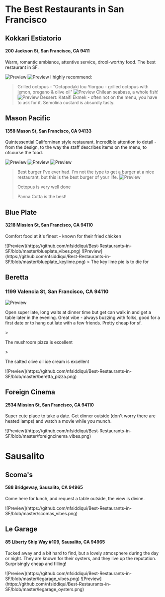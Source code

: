 # The Best Restaurants in San Francisco 


## Kokkari Estiatorio
#### 200 Jackson St, San Francisco, CA 9411 
<p> Warm, romantic ambiance, attentive service, drool-worthy food. The best restaurant in SF.</p>

![Preview](https://github.com/nfsiddiqui/Best-Restaurants-in-SF/blob/master/kokarri_vibes.png)
![Preview](https://github.com/nfsiddiqui/Best-Restaurants-in-SF/blob/master/kokarri_vibes2.png)
I highly recommend: 
> Grilled octopus - "Octapodaki tou Yiorgou - grilled octopus with lemon, oregano & olive oil" 
![Preview](https://github.com/nfsiddiqui/Best-Restaurants-in-SF/blob/master/kok_seabass.png)
> Chilean seabass, a whole fish! 
![Preview](https://github.com/nfsiddiqui/Best-Restaurants-in-SF/blob/master/kok_dessert.png)
> Dessert: Kataifi Ekmek - often not on the menu, you have to ask for it. Semolina custard is absurdly tasty.

## Mason Pacific
#### 1358 Mason St, San Francisco, CA 94133
<p> Quintessential Californinan style restaurant. Incredible attention to detail - from the design, to the way the staff describes items on the menu, to ofcourse the food. </p>

![Preview](https://github.com/nfsiddiqui/Best-Restaurants-in-SF/blob/master/masonpac_vibes.png)
![Preview](https://github.com/nfsiddiqui/Best-Restaurants-in-SF/blob/master/masonpac_vibes2.png)
![Preview](https://github.com/nfsiddiqui/Best-Restaurants-in-SF/blob/master/masonpac_burger.png)
> Best burger I've ever had. I'm not the type to get a burger at a nice restaurant, but this is the best burger of your life. 
![Preview](https://github.com/nfsiddiqui/Best-Restaurants-in-SF/blob/master/masonpac_octopus.png)
> <p> Octopus is very well done </p>
> <p> Panna Cotta is the best! </p>

## Blue Plate
#### 3218 Mission St, San Francisco, CA 94110
<p> Comfort food at it's finest - known for their fried chicken </p>
![Preview](https://github.com/nfsiddiqui/Best-Restaurants-in-SF/blob/master/blueplate_vibes.png)
![Preview](https://github.com/nfsiddiqui/Best-Restaurants-in-SF/blob/master/blueplate_keylime.png)
> The key lime pie is to die for 

## Beretta
### 1199 Valencia St, San Francisco, CA 94110
![Preview](https://github.com/nfsiddiqui/Best-Restaurants-in-SF/blob/master/beretta_vibes.png)
<p> Open super late, long waits at dinner time but get can walk in and get a table later in the evening. 
Great vibe - always buzzing with folks, good for a first date or to hang out late with a few friends. Pretty cheap for sf. </p>
> <p> The mushroom pizza is excellent </p> 
> <p> The salted olive oil ice cream is excellent </p>
![Preview](https://github.com/nfsiddiqui/Best-Restaurants-in-SF/blob/master/beretta_pizza.png)

## Foreign Cinema
#### 2534 Mission St, San Francisco, CA 94110
<p> Super cute place to take a date. Get dinner outside (don't worry there are heated lamps) and watch a movie while you munch. </p>
![Preview](https://github.com/nfsiddiqui/Best-Restaurants-in-SF/blob/master/foreigncinema_vibes.png)


# Sausalito

## Scoma's
#### 588 Bridgeway, Sausalito, CA 94965
<p> Come here for lunch, and request a table outside, the view is divine. </p>
![Preview](https://github.com/nfsiddiqui/Best-Restaurants-in-SF/blob/master/scomas_vibes.png)

## Le Garage
#### 85 Liberty Ship Way #109, Sausalito, CA 94965
<p> Tucked away and a bit hard to find, but a lovely atmosphere during the day or night.
They are known for their oysters, and they live up the reputation. Surprisingly cheap and filling! </p> 
![Preview](https://github.com/nfsiddiqui/Best-Restaurants-in-SF/blob/master/legarage_vibes.png)
![Preview](https://github.com/nfsiddiqui/Best-Restaurants-in-SF/blob/master/legarage_oysters.png)


